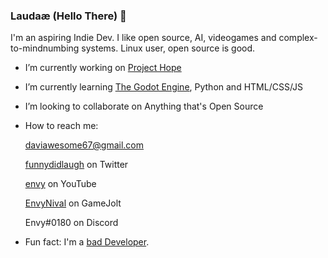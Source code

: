 ### Laudaæ (Hello There) 👋
I'm an aspiring Indie Dev. I like open source, AI, videogames and complex-to-mindnumbing systems.
Linux user, open source is good.

<!--
**envyniv/envyniv** is a ✨ _special_ ✨ repository because its `README.md` (this file) appears on your GitHub profile.
-->
- I’m currently working on [Project Hope](https://github.com/envyniv/Project-Hope)
- I’m currently learning [The Godot Engine](godotengine.com), Python and HTML/CSS/JS
- I’m looking to collaborate on Anything that's Open Source
- How to reach me:

  daviawesome67@gmail.com
  
  [funnydidlaugh](https://twitter.com/funnydidlaugh) on Twitter
  
  [envy](https://www.youtube.com/channel/UCErwEdNhRLN10PUkJXOAbpQ) on YouTube
  
  [EnvyNival](https://gamejolt.com/@EnvyNival) on GameJolt
  
  Envy#0180 on Discord
  
- Fun fact: I'm a [bad Developer](https://imgur.com/a/YSIaJr3).

